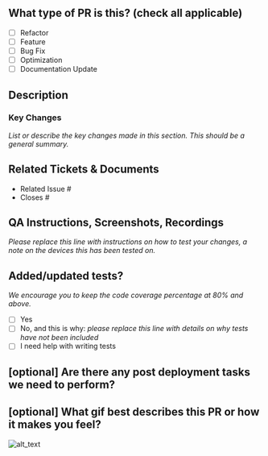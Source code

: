 <!--
     For Work In Progress Pull Requests, please use the Draft PR feature,
     see https://github.blog/2019-02-14-introducing-draft-pull-requests/ for further details.

     For a timely review/response, please avoid force-pushing additional
     commits if your PR already received reviews or comments.

     Before submitting a Pull Request, please ensure you've done the following:
     - 📖 Read the Geoprox Contributing Guide: https://github.com/ezrasingh/geoprox/blob/main/CONTRIBUTING.md
     - 📖 Read the Geoprox Code of Conduct: https://github.com/ezrasingh/geoprox/blob/main/CODE_OF_CONDUCT.md
     - 👷‍♀️ Create small PRs. In most cases this will be possible.
     - ✅ Provide tests for your changes.
     - 📝 Use descriptive commit messages.
     - 📗 Update any related documentation and include any relevant screenshots.
-->

## What type of PR is this? (check all applicable)

- [ ] Refactor
- [ ] Feature
- [ ] Bug Fix
- [ ] Optimization
- [ ] Documentation Update

## Description

### Key Changes

_List or describe the key changes made in this section. This should be a general summary._

## Related Tickets & Documents

<!--
For pull requests that relate or close an issue, please include them
below.  We like to follow [Github's guidance on linking issues to pull requests](https://docs.github.com/en/issues/tracking-your-work-with-issues/linking-a-pull-request-to-an-issue).

For example having the text: "closes #1234" would connect the current pull
request to issue 1234.  And when we merge the pull request, Github will
automatically close the issue.
-->

- Related Issue #
- Closes #

## QA Instructions, Screenshots, Recordings

_Please replace this line with instructions on how to test your changes, a note on the devices this has been tested on._

## Added/updated tests?

_We encourage you to keep the code coverage percentage at 80% and above._

- [ ] Yes
- [ ] No, and this is why: _please replace this line with details on why tests
      have not been included_
- [ ] I need help with writing tests

## [optional] Are there any post deployment tasks we need to perform?

## [optional] What gif best describes this PR or how it makes you feel?

![alt_text](gif_link)
